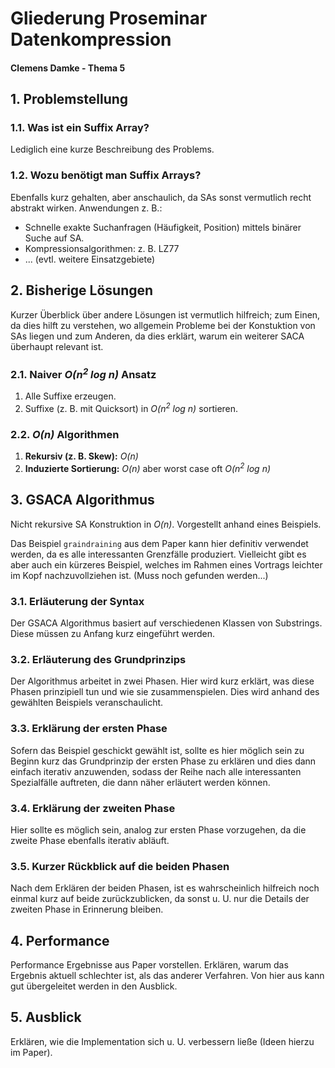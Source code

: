 # Gliederung Proseminar Datenkompression
#### Clemens Damke - Thema 5

## 1. Problemstellung

### 1.1. Was ist ein Suffix Array?

Lediglich eine kurze Beschreibung des Problems.

### 1.2. Wozu benötigt man Suffix Arrays?

Ebenfalls kurz gehalten, aber anschaulich, da SAs sonst vermutlich recht abstrakt wirken. Anwendungen z. B.:

- Schnelle exakte Suchanfragen (Häufigkeit, Position) mittels binärer Suche auf SA.
- Kompressionsalgorithmen: z. B. LZ77
- ... (evtl. weitere Einsatzgebiete)

## 2. Bisherige Lösungen

Kurzer Überblick über andere Lösungen ist vermutlich hilfreich; zum Einen, da dies hilft zu verstehen, wo allgemein Probleme bei der Konstuktion von SAs liegen und zum Anderen, da dies erklärt, warum ein weiterer SACA überhaupt relevant ist.

### 2.1. Naiver *O(n<sup>2</sup> log n)* Ansatz

1. Alle Suffixe erzeugen.
2. Suffixe (z. B. mit Quicksort) in *O(n<sup>2</sup> log n)* sortieren.

### 2.2. *O(n)* Algorithmen

1. **Rekursiv (z. B. Skew):** *O(n)*
2. **Induzierte Sortierung:** *O(n)* aber worst case oft *O(n<sup>2</sup> log n)*

## 3. GSACA Algorithmus

Nicht rekursive SA Konstruktion in *O(n)*. Vorgestellt anhand eines Beispiels.

Das Beispiel `graindraining` aus dem Paper kann hier definitiv verwendet werden, da es alle interessanten Grenzfälle produziert. Vielleicht gibt es aber auch ein kürzeres Beispiel, welches im Rahmen eines Vortrags leichter im Kopf nachzuvollziehen ist. (Muss noch gefunden werden...)

### 3.1. Erläuterung der Syntax

Der GSACA Algorithmus basiert auf verschiedenen Klassen von Substrings. Diese müssen zu Anfang kurz eingeführt werden.

### 3.2. Erläuterung des Grundprinzips

Der Algorithmus arbeitet in zwei Phasen. Hier wird kurz erklärt, was diese Phasen prinzipiell tun und wie sie zusammenspielen. Dies wird anhand des gewählten Beispiels veranschaulicht.

### 3.3. Erklärung der ersten Phase

Sofern das Beispiel geschickt gewählt ist, sollte es hier möglich sein zu Beginn kurz das Grundprinzip der ersten Phase zu erklären und dies dann einfach iterativ anzuwenden, sodass der Reihe nach alle interessanten Spezialfälle auftreten, die dann näher erläutert werden können.

### 3.4. Erklärung der zweiten Phase

Hier sollte es möglich sein, analog zur ersten Phase vorzugehen, da die zweite Phase ebenfalls iterativ abläuft.

### 3.5. Kurzer Rückblick auf die beiden Phasen

Nach dem Erklären der beiden Phasen, ist es wahrscheinlich hilfreich noch einmal kurz auf beide zurückzublicken, da sonst u. U. nur die Details der zweiten Phase in Erinnerung bleiben.

## 4. Performance

Performance Ergebnisse aus Paper vorstellen. Erklären, warum das Ergebnis aktuell schlechter ist, als das anderer Verfahren. Von hier aus kann gut übergeleitet werden in den Ausblick.

## 5. Ausblick

Erklären, wie die Implementation sich u. U. verbessern ließe (Ideen hierzu im Paper).

